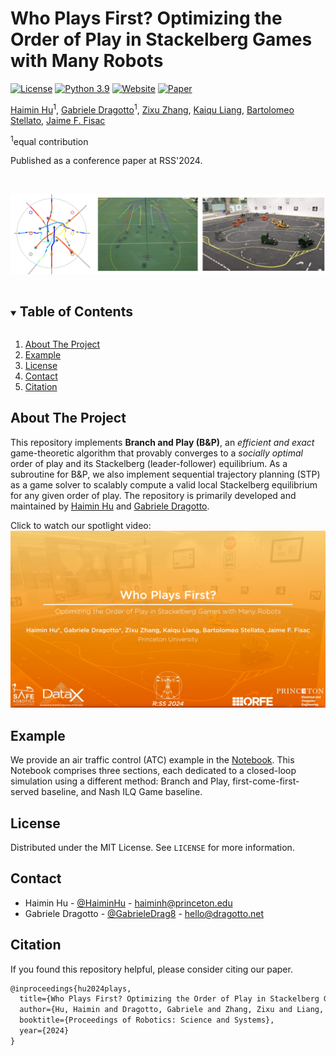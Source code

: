 # Who Plays First? Optimizing the Order of Play in Stackelberg Games with Many Robots

[![License][license-shield]][license-url]
[![Python 3.9](https://img.shields.io/badge/python-3.9-blue)](https://www.python.org/downloads/)
[![Website][homepage-shield]][homepage-url]
[![Paper][paper-shield]][paper-url]

[Haimin Hu](https://haiminhu.org/)<sup>1</sup>,
[Gabriele Dragotto](https://dragotto.net/)<sup>1</sup>,
[Zixu Zhang](https://zzx9636.github.io/),
[Kaiqu Liang](https://kaiquliang.github.io/),
[Bartolomeo Stellato](https://stellato.io/),
[Jaime F. Fisac](https://saferobotics.princeton.edu/jaime)

<sup>1</sup>equal contribution

Published as a conference paper at RSS'2024.


<!-- PROJECT LOGO -->
<br />
<p align="center">
  <a href="https://github.com/SafeRoboticsLab/Who_Plays_First">
    <img src="misc/examples.png" alt="Logo" width="1000">
  </a>
  <p align="center">
  </p>
</p>


<!-- TABLE OF CONTENTS -->
<details open="open">
  <summary><h2 style="display: inline-block">Table of Contents</h2></summary>
  <ol>
    <li><a href="#about-the-project">About The Project</a></li>
    <li><a href="#example">Example</a></li>
    <li><a href="#license">License</a></li>
    <li><a href="#contact">Contact</a></li>
    <li><a href="#citation">Citation</a></li>
  </ol>
</details>


<!-- ABOUT THE PROJECT -->
## About The Project

This repository implements **Branch and Play (B&P)**, an *efficient and exact* game-theoretic algorithm that provably converges to a *socially optimal* order of play and its Stackelberg (leader-follower) equilibrium.
As a subroutine for B&P, we also implement sequential trajectory planning (STP) as a game solver to scalably compute a valid local Stackelberg equilibrium for any given order of play.
The repository is primarily developed and maintained by [Haimin Hu](https://haiminhu.org/) and [Gabriele Dragotto](https://dragotto.net/).

Click to watch our spotlight video:
[![Watch the video](misc/cover.jpg)](https://haiminhu.org/wp-content/uploads/2024/06/rss_wpf.mp4)


## Example
We provide an air traffic control (ATC) example in the [Notebook](https://github.com/SafeRoboticsLab/Who_Plays_First/blob/main/examples/STP/example.ipynb).
This Notebook comprises three sections, each dedicated to a closed-loop simulation using a different method: Branch and Play, first-come-first-served baseline, and Nash ILQ Game baseline.


<!-- LICENSE -->
## License

Distributed under the MIT License. See `LICENSE` for more information.


<!-- CONTACT -->
## Contact

- Haimin Hu - [@HaiminHu](https://x.com/HaiminHu) - haiminh@princeton.edu
- Gabriele Dragotto - [@GabrieleDrag8](https://x.com/GabrieleDrag8) - hello@dragotto.net


<!-- PAPER -->
## Citation

If you found this repository helpful, please consider citing our paper.

```tex
@inproceedings{hu2024plays,
  title={Who Plays First? Optimizing the Order of Play in Stackelberg Games with Many Robots},
  author={Hu, Haimin and Dragotto, Gabriele and Zhang, Zixu and Liang, Kaiqu and Stellato, Bartolomeo and Fisac, Jaime F},
  booktitle={Proceedings of Robotics: Science and Systems},
  year={2024}
}
```


<!-- MARKDOWN LINKS & IMAGES -->
<!-- https://www.markdownguide.org/basic-syntax/#reference-style-links -->
[license-shield]: https://img.shields.io/badge/License-MIT-blue.svg
[license-url]: https://opensource.org/licenses/MIT
[homepage-shield]: https://img.shields.io/badge/-Website-orange
[homepage-url]: https://saferobotics.princeton.edu/research/who-plays-first
[paper-shield]: https://img.shields.io/badge/-Paper-green
[paper-url]: https://arxiv.org/abs/2402.09246
